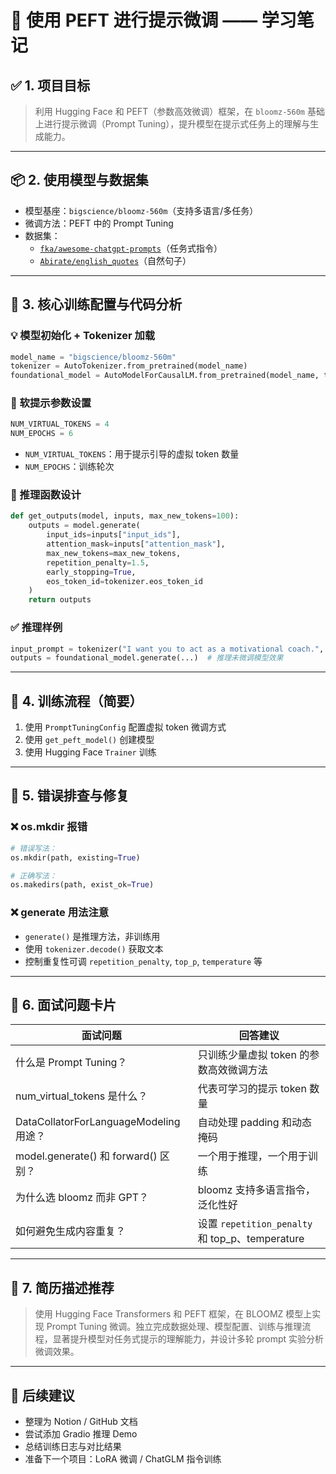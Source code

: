 
# 📘 使用 PEFT 进行提示微调 —— 学习笔记

## ✅ 1. 项目目标

> 利用 Hugging Face 和 PEFT（参数高效微调）框架，在 `bloomz-560m` 基础上进行提示微调（Prompt Tuning），提升模型在提示式任务上的理解与生成能力。

---

## 📦 2. 使用模型与数据集

- 模型基座：`bigscience/bloomz-560m`（支持多语言/多任务）
- 微调方法：PEFT 中的 Prompt Tuning
- 数据集：
  - [`fka/awesome-chatgpt-prompts`](https://huggingface.co/datasets/fka/awesome-chatgpt-prompts)（任务式指令）
  - [`Abirate/english_quotes`](https://huggingface.co/datasets/Abirate/english_quotes)（自然句子）

---

## 🔧 3. 核心训练配置与代码分析

### 💡 模型初始化 + Tokenizer 加载

```python
model_name = "bigscience/bloomz-560m"
tokenizer = AutoTokenizer.from_pretrained(model_name)
foundational_model = AutoModelForCausalLM.from_pretrained(model_name, trust_remote_code=True)
```

### 🧠 软提示参数设置

```python
NUM_VIRTUAL_TOKENS = 4
NUM_EPOCHS = 6
```

- `NUM_VIRTUAL_TOKENS`：用于提示引导的虚拟 token 数量
- `NUM_EPOCHS`：训练轮次

### 🚀 推理函数设计

```python
def get_outputs(model, inputs, max_new_tokens=100):
    outputs = model.generate(
        input_ids=inputs["input_ids"],
        attention_mask=inputs["attention_mask"],
        max_new_tokens=max_new_tokens,
        repetition_penalty=1.5,
        early_stopping=True,
        eos_token_id=tokenizer.eos_token_id
    )
    return outputs
```

### ✅ 推理样例

```python
input_prompt = tokenizer("I want you to act as a motivational coach.", return_tensors="pt")
outputs = foundational_model.generate(...)  # 推理未微调模型效果
```

---

## 🧪 4. 训练流程（简要）

1. 使用 `PromptTuningConfig` 配置虚拟 token 微调方式
2. 使用 `get_peft_model()` 创建模型
3. 使用 Hugging Face `Trainer` 训练

---

## 📍 5. 错误排查与修复

### ❌ os.mkdir 报错

```python
# 错误写法：
os.mkdir(path, existing=True)

# 正确写法：
os.makedirs(path, exist_ok=True)
```

### ❌ generate 用法注意

- `generate()` 是推理方法，非训练用
- 使用 `tokenizer.decode()` 获取文本
- 控制重复性可调 `repetition_penalty`, `top_p`, `temperature` 等

---

## 🧠 6. 面试问题卡片

| 面试问题 | 回答建议 |
|----------|----------|
| 什么是 Prompt Tuning？ | 只训练少量虚拟 token 的参数高效微调方法 |
| num_virtual_tokens 是什么？ | 代表可学习的提示 token 数量 |
| DataCollatorForLanguageModeling 用途？ | 自动处理 padding 和动态掩码 |
| model.generate() 和 forward() 区别？ | 一个用于推理，一个用于训练 |
| 为什么选 bloomz 而非 GPT？ | bloomz 支持多语言指令，泛化性好 |
| 如何避免生成内容重复？ | 设置 `repetition_penalty` 和 top_p、temperature |

---

## 📝 7. 简历描述推荐

> 使用 Hugging Face Transformers 和 PEFT 框架，在 BLOOMZ 模型上实现 Prompt Tuning 微调。独立完成数据处理、模型配置、训练与推理流程，显著提升模型对任务式提示的理解能力，并设计多轮 prompt 实验分析微调效果。

---

## 🚀 后续建议

- 整理为 Notion / GitHub 文档
- 尝试添加 Gradio 推理 Demo
- 总结训练日志与对比结果
- 准备下一个项目：LoRA 微调 / ChatGLM 指令训练

